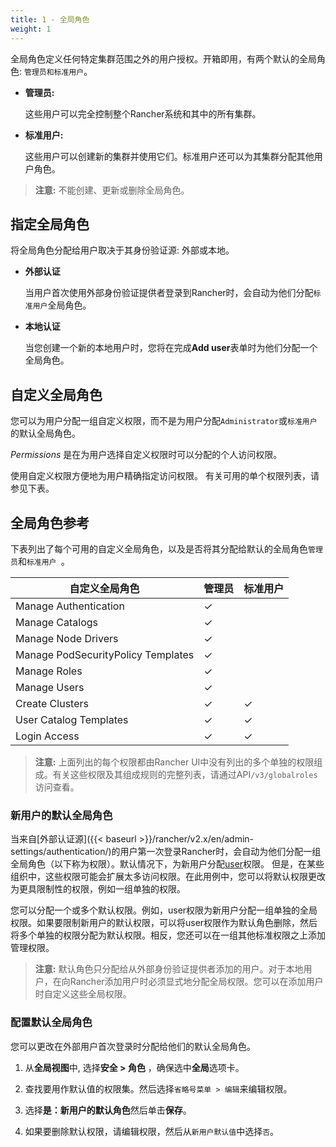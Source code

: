 ```yaml
---
title: 1 - 全局角色
weight: 1
---
```


全局角色定义任何特定集群范围之外的用户授权。开箱即用，有两个默认的全局角色: `管理员和标准用户`。

- **管理员:**

    这些用户可以完全控制整个Rancher系统和其中的所有集群。

- <a id="user"></a>**标准用户:**

    这些用户可以创建新的集群并使用它们。标准用户还可以为其集群分配其他用户角色。

>**注意:** 不能创建、更新或删除全局角色。

## 指定全局角色

将全局角色分配给用户取决于其身份验证源: 外部或本地。

- **外部认证**

    当用户首次使用外部身份验证提供者登录到Rancher时，会自动为他们分配`标准用户`全局角色。

- **本地认证**

    当您创建一个新的本地用户时，您将在完成**Add user**表单时为他们分配一个全局角色。

## 自定义全局角色

您可以为用户分配一组自定义权限，而不是为用户分配`Administrator`或`标准用户`的默认全局角色。

_Permissions_ 是在为用户选择自定义权限时可以分配的个人访问权限。

使用自定义权限方便地为用户精确指定访问权限。 有关可用的单个权限列表，请参见下表。

## 全局角色参考

下表列出了每个可用的自定义全局角色，以及是否将其分配给默认的全局角色`管理员`和`标准用户 `。

| 自定义全局角色          | 管理员 | 标准用户 |
| ---------------------------------- | ------------- | ------------- |
| Manage Authentication              | ✓             |               |
| Manage Catalogs                    | ✓             |               |
| Manage Node Drivers                | ✓             |               |
| Manage PodSecurityPolicy Templates | ✓             |               |
| Manage Roles                       | ✓             |               |
| Manage Users                       | ✓             |               |
| Create Clusters                    | ✓             | ✓             |
| User Catalog Templates             | ✓             | ✓             |
| Login Access                       | ✓             | ✓             |

> **注意:** 上面列出的每个权限都由Rancher UI中没有列出的多个单独的权限组成。有关这些权限及其组成规则的完整列表，请通过API`/v3/globalroles`访问查看。

### 新用户的默认全局角色

当来自[外部认证源]({{< baseurl >}}/rancher/v2.x/en/admin-settings/authentication/)的用户第一次登录Rancher时，会自动为他们分配一组全局角色（以下称为权限）。默认情况下，为新用户分配[user](#user)权限。 但是，在某些组织中，这些权限可能会扩展太多访问权限。在此用例中，您可以将默认权限更改为更具限制性的权限，例如一组单独的权限。

您可以分配一个或多个默认权限。例如，user权限为新用户分配一组单独的全局权限。如果要限制新用户的默认权限，可以将user权限作为默认角色删除，然后将多个单独的权限分配为默认权限。相反，您还可以在一组其他标准权限之上添加管理权限。

>**注意:** 默认角色只分配给从外部身份验证提供者添加的用户。对于本地用户，在向Rancher添加用户时必须显式地分配全局权限。您可以在添加用户时自定义这些全局权限。

### 配置默认全局角色

您可以更改在外部用户首次登录时分配给他们的默认全局角色。

1. 从**全局视图**中, 选择**安全 > 角色** ，确保选中**全局**选项卡。

1. 查找要用作默认值的权限集。然后选择`省略号菜单 > 编辑`来编辑权限。

1. 选择**是：新用户的默认角色**然后单击**保存**。

1. 如果要删除默认权限，请编辑权限，然后从`新用户默认值`中选择`否`。

